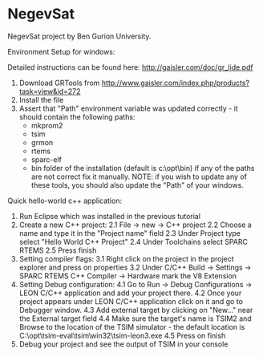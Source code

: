 NegevSat
========

NegevSat project by Ben Gurion University.

Environment Setup for windows:

Detailed instructions can be found here: http://gaisler.com/doc/gr_lide.pdf

1. Download GRTools from http://www.gaisler.com/index.php/products?task=view&id=272
2. Install the file
3. Assert that "Path" environment variable was updated correctly - it should contain the following paths:
    * mkprom2
    * tsim
    * grmon
    * rtems
    * sparc-elf
    * bin folder of the installation (default is c:\opt\bin)
if any of the paths are not correct fix it manually.
NOTE: if you wish to update any of these tools, you should also update the "Path" of your windows.

Quick hello-world c++ application:

1. Run Eclipse which was installed in the previous tutorial
2. Create a new C++ project:
    2.1 File -> new -> C++ project
    2.2 Choose a name and type it in the "Project name" field
    2.3 Under Project type select "Hello World C++ Project"
    2.4 Under Toolchains select SPARC RTEMS
    2.5 Press finish
3. Setting compiler flags:
    3.1 Right click on the project in the project explorer and press on properties
    3.2 Under C/C++ Build -> Settings -> SPARC RTEMS C++ Compiler -> Hardware mark the V8 Extension
4. Setting Debug configuration:
    4.1 Go to Run -> Debug Configurations -> LEON C/C++ application and add your project there.
    4.2 Once your project appears under LEON C/C++ application click on it and go to Debugger window.
    4.3 Add external target by clicking on "New..." near the External target field
    4.4 Make sure the target's name is TSIM2 and Browse to the location of the TSIM simulator -
        the default location is C:\opt\tsim-eval\tsim\win32\tsim-leon3.exe
    4.5 Press on finish
5.  Debug your project and see the output of TSIM in your console
